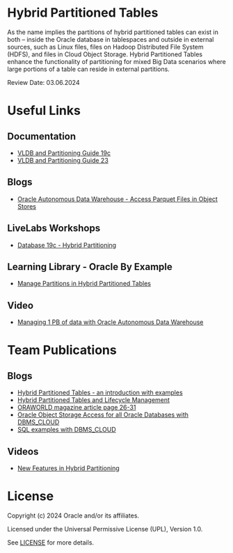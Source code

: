 # Hybrid Partitioned Tables

As the name implies the partitions of hybrid partitioned tables can exist in both – inside the Oracle database in tablespaces and outside in external sources, such as Linux files, files on Hadoop Distributed File System (HDFS), and files in Cloud Object Storage. Hybrid Partitioned Tables enhance the functionality of partitioning for mixed Big Data scenarios where large portions of a table can reside in external partitions.

Review Date: 03.06.2024

# Useful Links

## Documentation

- [VLDB and Partitioning Guide 19c](https://docs.oracle.com/en/database/oracle/oracle-database/19/vldbg/partition-concepts.html#GUID-C2B04585-BCFC-40D6-AFAB-47DF99A31C76)
- [VLDB and Partitioning Guide 23](https://docs.oracle.com/en/database/oracle/oracle-database/23/vldbg/manage_hypt.html#GUID-ACBDB3B2-0A16-4CFD-8FF1-A57C9B3D907F)

## Blogs

- [Oracle Autonomous Data Warehouse - Access Parquet Files in Object Stores](https://blogs.oracle.com/datawarehousing/post/oracle-autonomous-data-warehouse-access-parquet-files-in-object-stores)

## LiveLabs Workshops

- [Database 19c - Hybrid Partitioning](https://apexapps.oracle.com/pls/apex/dbpm/r/livelabs/view-workshop?wid=568)


## Learning Library - Oracle By Example

- [Manage Partitions in Hybrid Partitioned Tables](https://apexapps.oracle.com/pls/apex/f?p=44785:52:0:::52:P52_CONTENT_ID,P52_MODULE_ID,P52_ACTIVITY_ID,P52_EVENT_ID,P50_EVENT_ID,P50_COURSE_ID,P50_EVENT_NAME:26697,4232,19477,6353,6353,460,Apply%20Oracle%20Database%2019c%20New%20Features)

## Video

- [Managing 1 PB of data with Oracle Autonomous Data Warehouse](https://go.oracle.com/LP=88325?elqCampaignId=233953)

# Team Publications

## Blogs

- [Hybrid Partitioned Tables - an introduction with examples](https://blogs.oracle.com/coretec/post/hybrid-partitioned-tables-introduction)
- [Hybrid Partitioned Tables and Lifecycle Management](https://blogs.oracle.com/coretec/post/hybrid-partitioned-tables-and-lifecycle-management)
- [ORAWORLD magazine article page 26-31](https://www.oraworld.org/fileadmin/documents/27-ORAWORLD.pdf)
- [Oracle Object Storage Access for all Oracle Databases with DBMS_CLOUD](https://blogs.oracle.com/coretec/post/oracle-object-storage-access-for-all-oracle-databases-with-dbmscloud)
- [SQL examples with DBMS_CLOUD](https://github.com/oracle-devrel/technology-engineering/tree/main/data-platform/core-converged-db/dbms_cloud)

## Videos

- [New Features in Hybrid Partitioning](https://youtu.be/xF2wKjI1ZGs)

# License

Copyright (c) 2024 Oracle and/or its affiliates.

Licensed under the Universal Permissive License (UPL), Version 1.0.

See [LICENSE](https://github.com/oracle-devrel/technology-engineering/blob/main/LICENSE) for more details.
